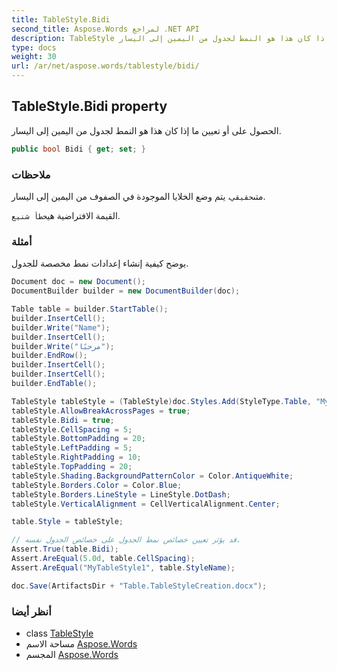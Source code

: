 ```yaml
---
title: TableStyle.Bidi
second_title: Aspose.Words لمراجع .NET API
description: TableStyle ملكية. الحصول على أو تعيين ما إذا كان هذا هو النمط لجدول من اليمين إلى اليسار.
type: docs
weight: 30
url: /ar/net/aspose.words/tablestyle/bidi/
---
```

## TableStyle.Bidi property

الحصول على أو تعيين ما إذا كان هذا هو النمط لجدول من اليمين إلى اليسار.

```csharp
public bool Bidi { get; set; }
```

### ملاحظات

متى`حقيقي`، يتم وضع الخلايا الموجودة في الصفوف من اليمين إلى اليسار.

القيمة الافتراضية هي`خطأ شنيع`.

### أمثلة

يوضح كيفية إنشاء إعدادات نمط مخصصة للجدول.

```csharp
Document doc = new Document();
DocumentBuilder builder = new DocumentBuilder(doc);

Table table = builder.StartTable();
builder.InsertCell();
builder.Write("Name");
builder.InsertCell();
builder.Write("مرحبًا");
builder.EndRow();
builder.InsertCell();
builder.InsertCell();
builder.EndTable();

TableStyle tableStyle = (TableStyle)doc.Styles.Add(StyleType.Table, "MyTableStyle1");
tableStyle.AllowBreakAcrossPages = true;
tableStyle.Bidi = true;
tableStyle.CellSpacing = 5;
tableStyle.BottomPadding = 20;
tableStyle.LeftPadding = 5;
tableStyle.RightPadding = 10;
tableStyle.TopPadding = 20;
tableStyle.Shading.BackgroundPatternColor = Color.AntiqueWhite;
tableStyle.Borders.Color = Color.Blue;
tableStyle.Borders.LineStyle = LineStyle.DotDash;
tableStyle.VerticalAlignment = CellVerticalAlignment.Center;

table.Style = tableStyle;

// قد يؤثر تعيين خصائص نمط الجدول على خصائص الجدول نفسه.
Assert.True(table.Bidi);
Assert.AreEqual(5.0d, table.CellSpacing);
Assert.AreEqual("MyTableStyle1", table.StyleName);

doc.Save(ArtifactsDir + "Table.TableStyleCreation.docx");
```

### أنظر أيضا

* class [TableStyle](../)
* مساحة الاسم [Aspose.Words](../../tablestyle/)
* المجسم [Aspose.Words](../../../)


